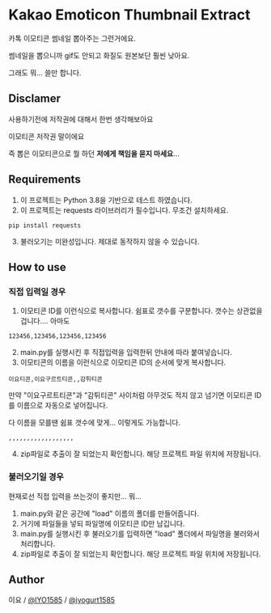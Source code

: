 # Kakao Emoticon Thumbnail Extract
카톡 이모티콘 썸네일 뽑아주는 그런거에요.

썸네일을 뽑으니까 gif도 안되고 화질도 원본보단 훨씬 낮아요.

그래도 뭐... 쓸만 합니다.

## Disclamer
사용하기전에 저작권에 대해서 한번 생각해보아요

이모티콘 저작권 말이에요

즉 뽑은 이모티콘으로 뭘 하던 **저에게 책임을 묻지 마세요**...

## Requirements
1. 이 프로젝트는 Python 3.8을 기반으로 테스트 하였습니다.
2. 이 프로젝트는 requests 라이브러리가 필수입니다. 무조건 설치하세요.
```
pip install requests
```
3. 불러오기는 미완성입니다. 제대로 동작하지 않을 수 있습니다.

## How to use
### 직접 입력일 경우 
1. 이모티콘 ID를 이런식으로 복사합니다. 쉼표로 갯수를 구분합니다. 갯수는 상관없을겁니다.... 아마도
```
123456,123456,123456,123456
```
2. main.py를 실행시킨 후 직접입력을 입력한뒤 안내에 따라 붙여넣습니다.
3. 이모티콘의 이름을 이런식으로 이모티콘 ID의 순서에 맞게 복사합니다.
```
이요티콘,이요구르트티콘,,감튀티콘
```
만약 "이요구르트티콘"과 "감튀티콘" 사이처럼 아무것도 적지 않고 넘기면 이모티콘 ID를 이름으로 자동으로 넣어집니다.

다 이름을 모를땐 쉼표 갯수에 맞게... 이렇게도 가능합니다.
```
,,,,,,,,,,,,,,,,,,
```
4. zip파일로 추출이 잘 되었는지 확인합니다. 해당 프로젝트 파일 위치에 저장됩니다.

### 불러오기일 경우 

현재로선 직접 입력을 쓰는것이 좋지만... 뭐...
1. main.py와 같은 공간에 "load" 이름의 폴더를 만들어줍니다.
2. 거기에 파일들을 넣되 파일명에 이모티콘 ID만 남깁니다.
3. main.py를 실행시킨 후 불러오기를 입력하면 "load" 폴더에서 파일명을 불러와서 처리합니다.
4. zip파일로 추출이 잘 되었는지 확인합니다. 해당 프로젝트 파일 위치에 저장됩니다.

## Author
이요 / [@IYO1585](http://github.com/IYO1585) / [@iyogurt1585](https://twitter.com/iyogurt1585)

